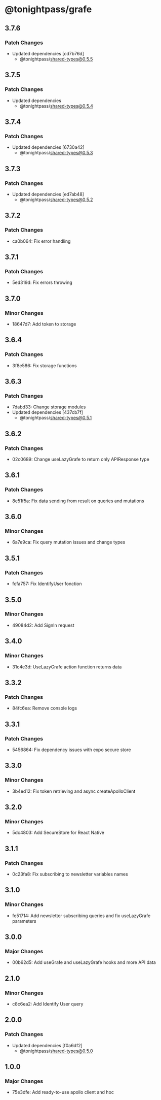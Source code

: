 # @tonightpass/grafe

## 3.7.6

### Patch Changes

- Updated dependencies [cd7b76d]
  - @tonightpass/shared-types@0.5.5

## 3.7.5

### Patch Changes

- Updated dependencies
  - @tonightpass/shared-types@0.5.4

## 3.7.4

### Patch Changes

- Updated dependencies [6730a42]
  - @tonightpass/shared-types@0.5.3

## 3.7.3

### Patch Changes

- Updated dependencies [ed7ab48]
  - @tonightpass/shared-types@0.5.2

## 3.7.2

### Patch Changes

- ca0b064: Fix error handling

## 3.7.1

### Patch Changes

- 5ed319d: Fix errors throwing

## 3.7.0

### Minor Changes

- 18647d7: Add token to storage

## 3.6.4

### Patch Changes

- 3f8e586: Fix storage functions

## 3.6.3

### Patch Changes

- 7dabd33: Change storage modules
- Updated dependencies [437cb7f]
  - @tonightpass/shared-types@0.5.1

## 3.6.2

### Patch Changes

- 02c0689: Change useLazyGrafe to return only APIResponse<T> type

## 3.6.1

### Patch Changes

- 8e51f5a: Fix data sending from result on queries and mutations

## 3.6.0

### Minor Changes

- 6a7e9ca: Fix query mutation issues and change types

## 3.5.1

### Patch Changes

- fcfa757: Fix IdentifyUser fonction

## 3.5.0

### Minor Changes

- 49084d2: Add SignIn request

## 3.4.0

### Minor Changes

- 31c4e3d: UseLazyGrafe action function returns data

## 3.3.2

### Patch Changes

- 84fc6ea: Remove console logs

## 3.3.1

### Patch Changes

- 5456864: Fix dependency issues with expo secure store

## 3.3.0

### Minor Changes

- 3b4ed12: Fix token retrieving and async createApolloClient

## 3.2.0

### Minor Changes

- 5dc4803: Add SecureStore for React Native

## 3.1.1

### Patch Changes

- 0c23fa8: Fix subscribing to newsletter variables names

## 3.1.0

### Minor Changes

- fe51714: Add newsletter subscribing queries and fix useLazyGrafe parameters

## 3.0.0

### Major Changes

- 00b62d5: Add useGrafe and useLazyGrafe hooks and more API data

## 2.1.0

### Minor Changes

- c8c6ea2: Add Identify User query

## 2.0.0

### Patch Changes

- Updated dependencies [f0a6df2]
  - @tonightpass/shared-types@0.5.0

## 1.0.0

### Major Changes

- 75e3dfe: Add ready-to-use apollo client and hoc
